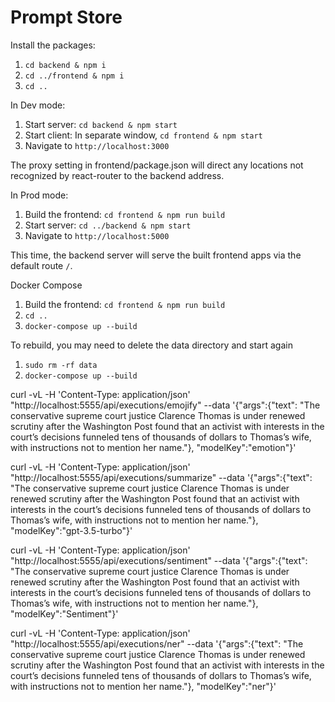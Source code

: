 # Prompt Store

Install the packages:

1. `cd backend & npm i`
2. `cd ../frontend & npm i`
3. `cd ..`

In Dev mode:

1. Start server: `cd backend & npm start`
2. Start client: In separate window, `cd frontend & npm start`
3. Navigate to `http://localhost:3000`

The proxy setting in frontend/package.json will direct any locations not recognized by react-router to the backend address.

In Prod mode:

1. Build the frontend: `cd frontend & npm run build`
2. Start server: `cd ../backend & npm start`
3. Navigate to `http://localhost:5000`

This time, the backend server will serve the built frontend apps via the default route `/`.

Docker Compose

1. Build the frontend: `cd frontend & npm run build`
2. `cd ..`
3. `docker-compose up --build`

To rebuild, you may need to delete the data directory and start again

1. `sudo rm -rf data`
2. `docker-compose up --build`



curl -vL -H 'Content-Type: application/json' "http://localhost:5555/api/executions/emojify" --data '{"args":{"text": "The conservative supreme court justice Clarence Thomas is under renewed scrutiny after the Washington Post found that an activist with interests in the court’s decisions funneled tens of thousands of dollars to Thomas’s wife, with instructions not to mention her name."}, "modelKey":"emotion"}'

curl -vL -H 'Content-Type: application/json' "http://localhost:5555/api/executions/summarize" --data '{"args":{"text": "The conservative supreme court justice Clarence Thomas is under renewed scrutiny after the Washington Post found that an activist with interests in the court’s decisions funneled tens of thousands of dollars to Thomas’s wife, with instructions not to mention her name."}, "modelKey":"gpt-3.5-turbo"}'

curl -vL -H 'Content-Type: application/json' "http://localhost:5555/api/executions/sentiment" --data '{"args":{"text": "The conservative supreme court justice Clarence Thomas is under renewed scrutiny after the Washington Post found that an activist with interests in the court’s decisions funneled tens of thousands of dollars to Thomas’s wife, with instructions not to mention her name."}, "modelKey":"Sentiment"}'

curl -vL -H 'Content-Type: application/json' "http://localhost:5555/api/executions/ner" --data '{"args":{"text": "The conservative supreme court justice Clarence Thomas is under renewed scrutiny after the Washington Post found that an activist with interests in the court’s decisions funneled tens of thousands of dollars to Thomas’s wife, with instructions not to mention her name."}, "modelKey":"ner"}'
